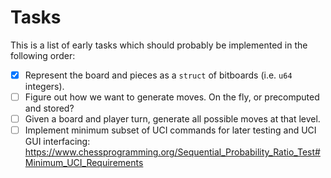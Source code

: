 # Tasks

This is a list of early tasks which should probably be implemented in the following order:
- [x] Represent the board and pieces as a `struct` of bitboards (i.e. `u64` integers).
- [ ] Figure out how we want to generate moves. On the fly, or precomputed and stored?
- [ ] Given a board and player turn, generate all possible moves at that level.
- [ ] Implement minimum subset of UCI commands for later testing and UCI GUI interfacing:
      https://www.chessprogramming.org/Sequential_Probability_Ratio_Test#Minimum_UCI_Requirements
